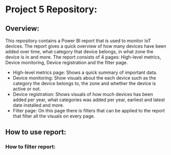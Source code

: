 # Project 5 Repository:

## Overview:
This repository contains a Power BI report that is used to monitor IoT devices. The report gives a quick overview of how many devices have been added over time, what category that device belongs, in what zone the device is in and more. The report consists of 4 pages: High-level metrics, Device monitoring, Device registration and the filter page.
- High-level metrics page: Shows a quick summary of important data.
- Device monitoring: Show visuals about the each device such as the category the device belongs to, the zone and whether the device is active or not.
- Device registration: Shows visuals of how much devices has been added per year, what categories was added per year, earliest and latest date installed and more.
- Filter page: On this page there is filters that can be applied to the report that filter all the visuals on every page.
## How to use report:

### How to filter report:
